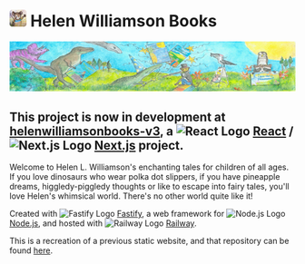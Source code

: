 # <img src="https://raw.githubusercontent.com/Eejit43/helenwilliamsonbooks-v2/main/src/public/favicons/icon.png" alt="Helen Williamson Books Logo (Mouse)" width="30"/> Helen Williamson Books

![Helen Williamson Books Header](https://raw.githubusercontent.com/Eejit43/helenwilliamsonbooks-v2/main/src/public/images/header.png)

## This project is now in development at [helenwilliamsonbooks-v3](https://github.com/Eejit43/helenwilliamsonbooks-v3), a <img src="https://devicons.railway.app/i/react.svg" alt="React Logo" width="16" /> [React](https://react.dev) / <img src="https://devicons.railway.app/i/nextjs-light.svg" alt="Next.js Logo" width="16"/> [Next.js](https://nextjs.org) project.

Welcome to Helen L. Williamson's enchanting tales for children of all ages. If you love dinosaurs who wear polka dot slippers, if you have pineapple dreams, higgledy-piggledy thoughts or like to escape into fairy tales, you'll love Helen's whimsical world. There's no other world quite like it!

Created with <img src="https://devicons.railway.app/i/fastify-dark.svg" alt="Fastify Logo" width="12" /> [Fastify](https://fastify.io), a web framework for <img src="https://devicons.railway.app/i/nodejs.svg" alt="Node.js Logo" width="12"/> [Node.js](https://nodejs.org/en), and hosted with <img src="https://devicons.railway.app/i/railway-light.svg" alt="Railway Logo" width="12"/> [Railway](https://railway.app).

This is a recreation of a previous static website, and that repository can be found [here](https://github.com/Eejit43/helenwilliamsonbooks.com).
